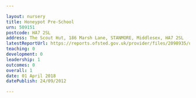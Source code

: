 ```yaml
---

layout: nursery
title: Honeypot Pre-School
urn: 509151
postcode: HA7 2SL
address: The Scout Hut, 186 Marsh Lane, STANMORE, Middlesex, HA7 2SL
latestReportUrl: https://reports.ofsted.gov.uk/provider/files/2098935/urn/509151.pdf
teaching: 0
development: 0
leadership: 1
outcomes: 0
overall: 1
date: 01 April 2018 
datePublish: 24/09/2012

---
```

